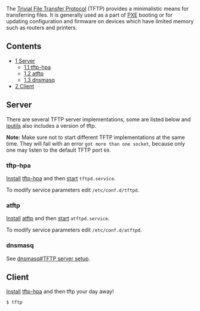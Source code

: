 The [Trivial File Transfer Protocol](https://en.wikipedia.org/wiki/Trivial_File_Transfer_Protocol "wikipedia:Trivial File Transfer Protocol") (TFTP) provides a minimalistic means for transferring files. It is generally used as a part of [PXE](/index.php/PXE "PXE") booting or for updating configuration and firmware on devices which have limited memory such as routers and printers.

## Contents

*   [1 Server](#Server)
    *   [1.1 tftp-hpa](#tftp-hpa)
    *   [1.2 atftp](#atftp)
    *   [1.3 dnsmasq](#dnsmasq)
*   [2 Client](#Client)

## Server

There are several TFTP server implementations, some are listed below and [iputils](https://www.archlinux.org/packages/?name=iputils) also includes a version of tftp.

**Note:** Make sure not to start different TFTP implementations at the same time. They will fail with an error `got more than one socket`, because only one may listen to the default TFTP port `69`.

### tftp-hpa

[Install](/index.php/Install "Install") [tftp-hpa](https://www.archlinux.org/packages/?name=tftp-hpa) and then [start](/index.php/Start "Start") `tftpd.service`.

To modify service parameters edit `/etc/conf.d/tftpd`.

### atftp

[Install](/index.php/Install "Install") [atftp](https://www.archlinux.org/packages/?name=atftp) and then [start](/index.php/Start "Start") `atftpd.service`.

To modify service parameters edit `/etc/conf.d/atftpd`.

### dnsmasq

See [dnsmasq#TFTP server setup](/index.php/Dnsmasq#TFTP_server_setup "Dnsmasq").

## Client

[Install](/index.php/Install "Install") [tftp-hpa](https://www.archlinux.org/packages/?name=tftp-hpa) and then tftp your day away!

```
$ tftp

```